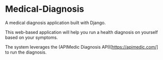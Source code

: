 # Medical-Diagnosis
A medical diagnosis application built with Django.

This web-based application will help you run a health diagnosis on yourself based on your symptoms. 

The system leverages the (APIMedic Diagnosis API)[https://apimedic.com/] to run the diagnosis. 
